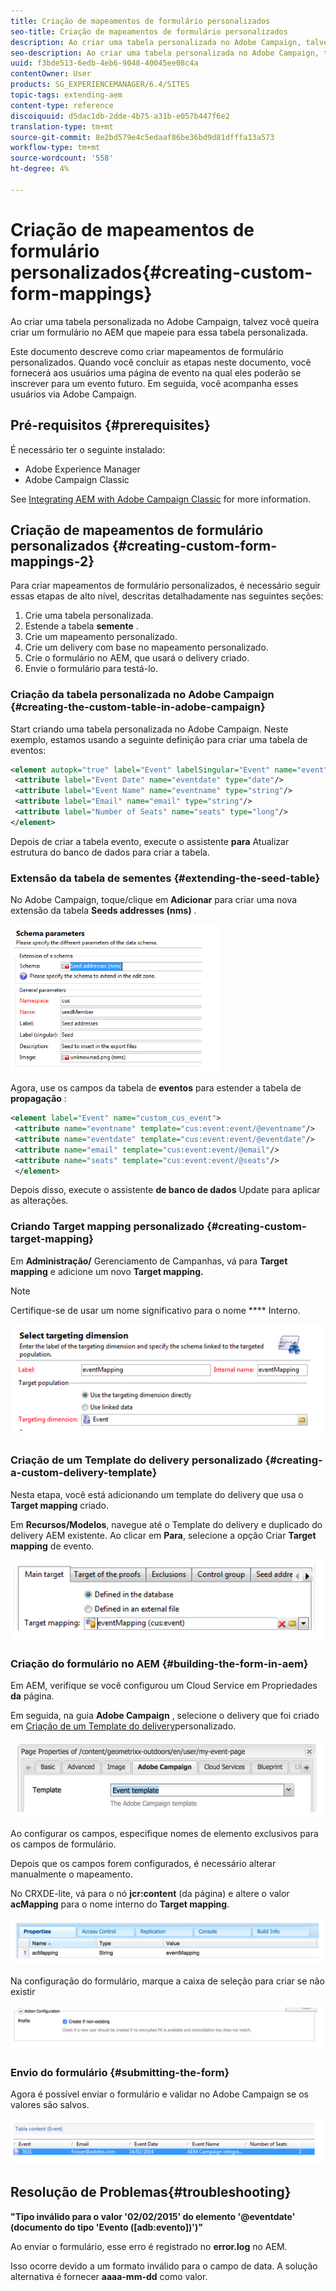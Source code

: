 ```yaml
---
title: Criação de mapeamentos de formulário personalizados
seo-title: Criação de mapeamentos de formulário personalizados
description: Ao criar uma tabela personalizada no Adobe Campaign, talvez você queira criar um formulário no AEM que mapeie para essa tabela personalizada
seo-description: Ao criar uma tabela personalizada no Adobe Campaign, talvez você queira criar um formulário no AEM que mapeie para essa tabela personalizada
uuid: f3bde513-6edb-4eb6-9048-40045ee08c4a
contentOwner: User
products: SG_EXPERIENCEMANAGER/6.4/SITES
topic-tags: extending-aem
content-type: reference
discoiquuid: d5dac1db-2dde-4b75-a31b-e057b447f6e2
translation-type: tm+mt
source-git-commit: 8e2bd579e4c5edaaf86be36bd9d81dfffa13a573
workflow-type: tm+mt
source-wordcount: '558'
ht-degree: 4%

---
```



# Criação de mapeamentos de formulário personalizados{#creating-custom-form-mappings}

Ao criar uma tabela personalizada no Adobe Campaign, talvez você queira criar um formulário no AEM que mapeie para essa tabela personalizada.

Este documento descreve como criar mapeamentos de formulário personalizados. Quando você concluir as etapas neste documento, você fornecerá aos usuários uma página de evento na qual eles poderão se inscrever para um evento futuro. Em seguida, você acompanha esses usuários via Adobe Campaign.

## Pré-requisitos {#prerequisites}

É necessário ter o seguinte instalado:

* Adobe Experience Manager
* Adobe Campaign Classic

See [Integrating AEM with Adobe Campaign Classic](/help/sites-administering/campaignonpremise.md) for more information.

## Criação de mapeamentos de formulário personalizados {#creating-custom-form-mappings-2}

Para criar mapeamentos de formulário personalizados, é necessário seguir essas etapas de alto nível, descritas detalhadamente nas seguintes seções:

1. Crie uma tabela personalizada.
1. Estende a tabela **semente** .
1. Crie um mapeamento personalizado.
1. Crie um delivery com base no mapeamento personalizado.
1. Crie o formulário no AEM, que usará o delivery criado.
1. Envie o formulário para testá-lo.

### Criação da tabela personalizada no Adobe Campaign {#creating-the-custom-table-in-adobe-campaign}

Start criando uma tabela personalizada no Adobe Campaign. Neste exemplo, estamos usando a seguinte definição para criar uma tabela de eventos:

```xml
<element autopk="true" label="Event" labelSingular="Event" name="event">
 <attribute label="Event Date" name="eventdate" type="date"/>
 <attribute label="Event Name" name="eventname" type="string"/>
 <attribute label="Email" name="email" type="string"/>
 <attribute label="Number of Seats" name="seats" type="long"/>
</element>
```

Depois de criar a tabela evento, execute o assistente **para** Atualizar estrutura do banco de dados para criar a tabela.

### Extensão da tabela de sementes {#extending-the-seed-table}

No Adobe Campaign, toque/clique em **Adicionar** para criar uma nova extensão da tabela **Seeds addresses (nms)** .

![chlimage_1-194](assets/chlimage_1-194.png)

Agora, use os campos da tabela de **eventos** para estender a tabela de **propagação** :

```xml
<element label="Event" name="custom_cus_event">
 <attribute name="eventname" template="cus:event:event/@eventname"/>
 <attribute name="eventdate" template="cus:event:event/@eventdate"/>
 <attribute name="email" template="cus:event:event/@email"/>
 <attribute name="seats" template="cus:event:event/@seats"/>
 </element>
```

Depois disso, execute o assistente **de banco de dados** Update para aplicar as alterações.

### Criando Target mapping personalizado {#creating-custom-target-mapping}

Em **Administração/** Gerenciamento de Campanhas, vá para **Target mapping** e adicione um novo **Target mapping.**

>[!NOTE]
>
>Certifique-se de usar um nome significativo para o nome **** Interno.

![chlimage_1-195](assets/chlimage_1-195.png)

### Criação de um Template do delivery personalizado {#creating-a-custom-delivery-template}

Nesta etapa, você está adicionando um template do delivery que usa o **Target mapping** criado.

Em **Recursos/Modelos**, navegue até o Template do delivery e duplicado do delivery AEM existente. Ao clicar em **Para**, selecione a opção Criar **Target mapping** de evento.

![chlimage_1-196](assets/chlimage_1-196.png)

### Criação do formulário no AEM {#building-the-form-in-aem}

Em AEM, verifique se você configurou um Cloud Service em Propriedades **da** página.

Em seguida, na guia **Adobe Campaign** , selecione o delivery que foi criado em [Criação de um Template do delivery](#creating-a-custom-delivery-template)personalizado.

![chlimage_1-197](assets/chlimage_1-197.png)

Ao configurar os campos, especifique nomes de elemento exclusivos para os campos de formulário.

Depois que os campos forem configurados, é necessário alterar manualmente o mapeamento.

No CRXDE-lite, vá para o nó **jcr:content** (da página) e altere o valor **acMapping** para o nome interno do **Target mapping**.

![chlimage_1-198](assets/chlimage_1-198.png)

Na configuração do formulário, marque a caixa de seleção para criar se não existir

![chlimage_1-199](assets/chlimage_1-199.png)

### Envio do formulário {#submitting-the-form}

Agora é possível enviar o formulário e validar no Adobe Campaign se os valores são salvos.

![chlimage_1-200](assets/chlimage_1-200.png)

## Resolução de Problemas{#troubleshooting}

**&quot;Tipo inválido para o valor &#39;02/02/2015&#39; do elemento &#39;@eventdate&#39; (documento do tipo &#39;Evento ([adb:evento])&#39;)&quot;**

Ao enviar o formulário, esse erro é registrado no **error.log** no AEM.

Isso ocorre devido a um formato inválido para o campo de data. A solução alternativa é fornecer **aaaa-mm-dd** como valor.

